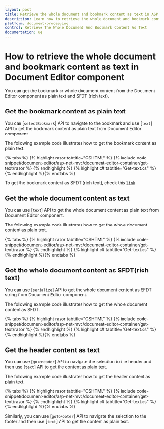 ```yaml
---
layout: post
title: Retrieve the whole document and bookmark content as text in ASP.NET MVC Document Editor Component
description: Learn how to retrieve the whole document and bookmark content as text from the Syncfusion ASP.NET MVC Document Editor Component
platform: document-processing
control: Retrieve The Whole Document And Bookmark Content As Text
documentation: ug
---
```


# How to retrieve the whole document and bookmark content as text in  Document Editor component

You can get the bookmark or whole document content from the Document Editor component as plain text and SFDT (rich text).

## Get the bookmark content as plain text

You can [`selectBookmark`] API to navigate to the bookmark and use [`text`] API to get the bookmark content as plain text from Document Editor component.

The following example code illustrates how to get the bookmark content as plain text.


{% tabs %}
{% highlight razor tabtitle="CSHTML" %}
{% include code-snippet/document-editor/asp-net-mvc/document-editor-container/get-text/razor %}
{% endhighlight %}
{% highlight c# tabtitle="Get-text.cs" %}
{% endhighlight %}{% endtabs %}

To get the bookmark content as SFDT (rich text), check this [`link`](../how-to/get-the-selected-content#get-the-selected-content-as-sfdt-rich-text)

## Get the whole document content as text

You can use [`text`] API to get the whole document content as plain text from Document Editor component.

The following example code illustrates how to get the whole document content as plain text.


{% tabs %}
{% highlight razor tabtitle="CSHTML" %}
{% include code-snippet/document-editor/asp-net-mvc/document-editor-container/get-text/razor %}
{% endhighlight %}
{% highlight c# tabtitle="Get-text.cs" %}
{% endhighlight %}{% endtabs %}

## Get the whole document content as SFDT(rich text)

You can use [`serialize`] API to get the whole document content as SFDT string from Document Editor component.

The following example code illustrates how to get the whole document content as SFDT.


{% tabs %}
{% highlight razor tabtitle="CSHTML" %}
{% include code-snippet/document-editor/asp-net-mvc/document-editor-container/get-text/razor %}
{% endhighlight %}
{% highlight c# tabtitle="Get-text.cs" %}
{% endhighlight %}{% endtabs %}

## Get the header content as text

You can use [`goToHeader`] API to navigate the selection to the header and then use [`text`] API to get the content as plain text.

The following example code illustrates how to get the header content as plain text.


{% tabs %}
{% highlight razor tabtitle="CSHTML" %}
{% include code-snippet/document-editor/asp-net-mvc/document-editor-container/get-text/razor %}
{% endhighlight %}
{% highlight c# tabtitle="Get-text.cs" %}
{% endhighlight %}{% endtabs %}

Similarly, you can use [`goToFooter`] API to navigate the selection to the footer and then use [`text`] API to get the content as plain text.